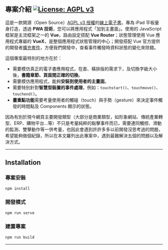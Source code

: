 ## 專案介紹 [![License: AGPL v3](https://img.shields.io/badge/License-AGPL%20v3-blue.svg)](https://www.gnu.org/licenses/agpl-3.0)

這是一款開源（Open Source）[AGPL v3 授權](https://www.gnu.org/licenses/agpl-3.0)的[線上電子書](https://github.com/askiebaby/ReaderPrototype)。專為 iPad 平板量身打造，透過 **PWA 技術**，您可以將應用程式「加到主畫面」。使用的 JavaScript 框架是主流框架之一的 **Vue**，路由設定搭配 **Vue Router**；狀態管理使用 Vue 應用程式專屬的 **VueX**，是整個應用程式狀態管理的中心；開發搭配 Vue 官方提供的開發者[擴充套件](https://github.com/vuejs/vue-devtools)，方便我們開發中，查看事件觸發時資料狀態的變化來除錯。

這個專案最特別的地方在於：

- 需要模仿真正的電子書應用程式，在直、橫排版的需求下，及切換字級大小後，**書籍章節、頁面間正確的切換**。
- 需要模仿應用程式，能夠**安裝到使用者的主畫面**。
- 需要特別針對**智慧型裝置的事件處理**，例如：`touchstart()`、`touchmove()`、`touchend()`。
- **畫重點功能**需要考量使用者的觸碰（touch）與手勢（gesture）來決定事件觸發的時間點及 Components 顯示的狀態。

因為有別於現今網頁主要開發類型（大部分是商業類型，如形象網站、傳統產業轉型、ERP、購物平台...等）不只是考量純粹的點擊事件而已，需要連同觸控、滑動的監測、雙擊動作等一併考量，也因此會遇到許許多多以前開發沒思考過的問題，希望能夠做個紀錄，所以在本文羅列出此專案中，遇到最難解決五個的問題以及解決方式。

---

## Installation

### **專案安裝**

```bash
npm install
```

### 開發模式

```bash
npm run serve
```

### 建置專案

```bash
npm run build
```

---
